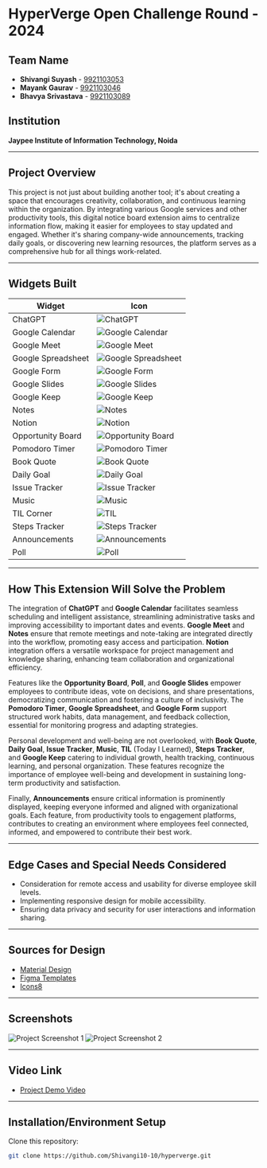 # HyperVerge Open Challenge Round - 2024
<!-- Replace with your logo link -->


## Team Name
- **Shivangi Suyash** - [9921103053](tel:9921103053)
- **Mayank Gaurav** - [9921103046](tel:9921103046)
- **Bhavya Srivastava** - [9921103089](tel:9921103089)

## Institution
**Jaypee Institute of Information Technology, Noida**

---

## Project Overview
This project is not just about building another tool; it's about creating a space that encourages creativity, collaboration, and continuous learning within the organization. By integrating various Google services and other productivity tools, this digital notice board extension aims to centralize information flow, making it easier for employees to stay updated and engaged. Whether it's sharing company-wide announcements, tracking daily goals, or discovering new learning resources, the platform serves as a comprehensive hub for all things work-related.

---

## Widgets Built

| Widget               | Icon                                                                 |
|----------------------|----------------------------------------------------------------------|
| ChatGPT              | ![ChatGPT](https://example.com/chatgpt-icon)                       |
| Google Calendar      | ![Google Calendar](https://example.com/google-calendar-icon)       |
| Google Meet          | ![Google Meet](https://example.com/google-meet-icon)               |
| Google Spreadsheet    | ![Google Spreadsheet](https://example.com/google-spreadsheet-icon)  |
| Google Form          | ![Google Form](https://example.com/google-form-icon)               |
| Google Slides        | ![Google Slides](https://example.com/google-slides-icon)           |
| Google Keep          | ![Google Keep](https://example.com/google-keep-icon)               |
| Notes                | ![Notes](https://example.com/notes-icon)                           |
| Notion               | ![Notion](https://example.com/notion-icon)                         |
| Opportunity Board    | ![Opportunity Board](https://example.com/opportunity-board-icon)   |
| Pomodoro Timer       | ![Pomodoro Timer](https://example.com/pomodoro-timer-icon)        |
| Book Quote           | ![Book Quote](https://example.com/book-quote-icon)                 |
| Daily Goal           | ![Daily Goal](https://example.com/daily-goal-icon)                 |
| Issue Tracker        | ![Issue Tracker](https://example.com/issue-tracker-icon)           |
| Music                | ![Music](https://example.com/music-icon)                           |
| TIL Corner           | ![TIL](https://example.com/til-icon)                               |
| Steps Tracker        | ![Steps Tracker](https://example.com/steps-tracker-icon)           |
| Announcements        | ![Announcements](https://example.com/announcements-icon)           |
| Poll                 | ![Poll](https://example.com/poll-icon)                             |

---

## How This Extension Will Solve the Problem
The integration of **ChatGPT** and **Google Calendar** facilitates seamless scheduling and intelligent assistance, streamlining administrative tasks and improving accessibility to important dates and events. **Google Meet** and **Notes** ensure that remote meetings and note-taking are integrated directly into the workflow, promoting easy access and participation. **Notion** integration offers a versatile workspace for project management and knowledge sharing, enhancing team collaboration and organizational efficiency.

Features like the **Opportunity Board**, **Poll**, and **Google Slides** empower employees to contribute ideas, vote on decisions, and share presentations, democratizing communication and fostering a culture of inclusivity. The **Pomodoro Timer**, **Google Spreadsheet**, and **Google Form** support structured work habits, data management, and feedback collection, essential for monitoring progress and adapting strategies.

Personal development and well-being are not overlooked, with **Book Quote**, **Daily Goal**, **Issue Tracker**, **Music**, **TIL** (Today I Learned), **Steps Tracker**, and **Google Keep** catering to individual growth, health tracking, continuous learning, and personal organization. These features recognize the importance of employee well-being and development in sustaining long-term productivity and satisfaction.

Finally, **Announcements** ensure critical information is prominently displayed, keeping everyone informed and aligned with organizational goals. Each feature, from productivity tools to engagement platforms, contributes to creating an environment where employees feel connected, informed, and empowered to contribute their best work.

---

## Edge Cases and Special Needs Considered
- Consideration for remote access and usability for diverse employee skill levels.
- Implementing responsive design for mobile accessibility.
- Ensuring data privacy and security for user interactions and information sharing.

---

## Sources for Design
- [Material Design](https://material.io/)
- [Figma Templates](https://www.figma.com/)
- [Icons8](https://icons8.com/)

---

## Screenshots

![Project Screenshot 1](https://github.com/user-attachments/assets/5407f0f3-83fb-42f8-bbd3-6b9fb0e6ec27)
![Project Screenshot 2](https://github.com/user-attachments/assets/9f81267c-69af-4595-94c1-1fcaefdd3b76)

---

## Video Link
* [Project Demo Video](https://example.com/demo-video) <!-- Replace with your video link -->

---

## Installation/Environment Setup
Clone this repository:

```bash
git clone https://github.com/Shivangi10-10/hyperverge.git
